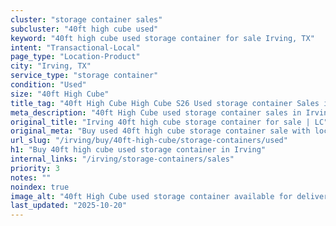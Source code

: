 ```yaml
---
cluster: "storage container sales"
subcluster: "40ft high cube used"
keyword: "40ft high cube used storage container for sale Irving, TX"
intent: "Transactional-Local"
page_type: "Location-Product"
city: "Irving, TX"
service_type: "storage container"
condition: "Used"
size: "40ft High Cube"
title_tag: "40ft High Cube High Cube S26 Used storage container Sales in Irving | LC Container"
meta_description: "40ft High Cube used storage container sales in Irving. High cube containers with extra height. Fast delivery, competitive pricing. Serving storage containers area. Quote ID: RE4. Call (214) 524-4168 for your free quote today."
original_title: "Irving 40ft high cube storage container for sale | LC"
original_meta: "Buy used 40ft high cube storage container sale with local delivery in Irving, TX. LC Container — local Since 2003. Request a fast quote today."
url_slug: "/irving/buy/40ft-high-cube/storage-containers/used"
h1: "Buy 40ft high cube used storage container in Irving"
internal_links: "/irving/storage-containers/sales"
priority: 3
notes: ""
noindex: true
image_alt: "40ft High Cube used storage container available for delivery in Irving"
last_updated: "2025-10-20"
---
```


<!-- TODO: Add unique city/inventory copy, images, and internal links here. -->
